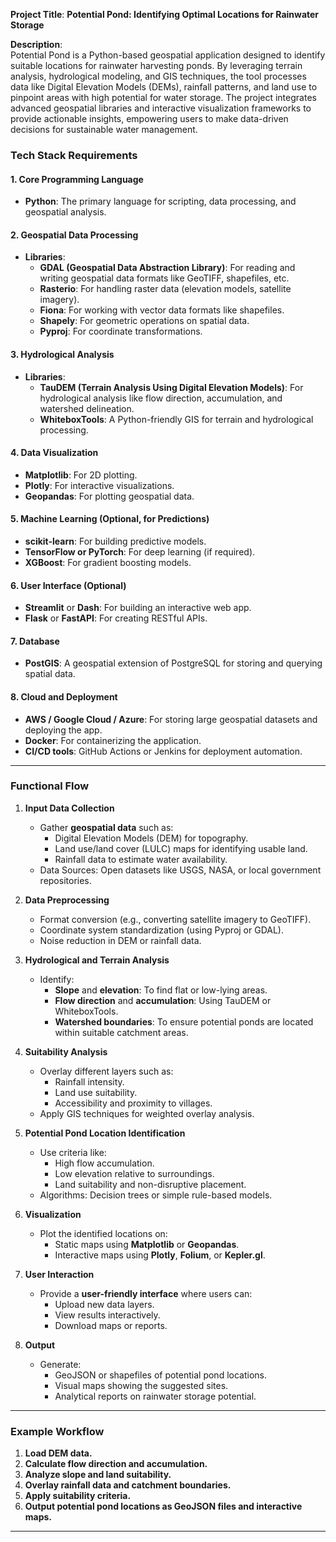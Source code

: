 **Project Title**: 
**Potential Pond: Identifying Optimal Locations for Rainwater Storage**

**Description**:  
Potential Pond is a Python-based geospatial application designed to identify suitable locations for rainwater harvesting ponds. By leveraging terrain analysis, hydrological modeling, and GIS techniques, the tool processes data like Digital Elevation Models (DEMs), rainfall patterns, and land use to pinpoint areas with high potential for water storage. The project integrates advanced geospatial libraries and interactive visualization frameworks to provide actionable insights, empowering users to make data-driven decisions for sustainable water management.

### **Tech Stack Requirements**

#### **1. Core Programming Language**
- **Python**: The primary language for scripting, data processing, and geospatial analysis.

#### **2. Geospatial Data Processing**
- **Libraries**:
  - **GDAL (Geospatial Data Abstraction Library)**: For reading and writing geospatial data formats like GeoTIFF, shapefiles, etc.
  - **Rasterio**: For handling raster data (elevation models, satellite imagery).
  - **Fiona**: For working with vector data formats like shapefiles.
  - **Shapely**: For geometric operations on spatial data.
  - **Pyproj**: For coordinate transformations.

#### **3. Hydrological Analysis**
- **Libraries**:
  - **TauDEM (Terrain Analysis Using Digital Elevation Models)**: For hydrological analysis like flow direction, accumulation, and watershed delineation.
  - **WhiteboxTools**: A Python-friendly GIS for terrain and hydrological processing.

#### **4. Data Visualization**
- **Matplotlib**: For 2D plotting.
- **Plotly**: For interactive visualizations.
- **Geopandas**: For plotting geospatial data.

#### **5. Machine Learning (Optional, for Predictions)**
- **scikit-learn**: For building predictive models.
- **TensorFlow or PyTorch**: For deep learning (if required).
- **XGBoost**: For gradient boosting models.

#### **6. User Interface (Optional)**
- **Streamlit** or **Dash**: For building an interactive web app.
- **Flask** or **FastAPI**: For creating RESTful APIs.

#### **7. Database**
- **PostGIS**: A geospatial extension of PostgreSQL for storing and querying spatial data.

#### **8. Cloud and Deployment**
- **AWS / Google Cloud / Azure**: For storing large geospatial datasets and deploying the app.
- **Docker**: For containerizing the application.
- **CI/CD tools**: GitHub Actions or Jenkins for deployment automation.

---

### **Functional Flow**

1. **Input Data Collection**
   - Gather **geospatial data** such as:
     - Digital Elevation Models (DEM) for topography.
     - Land use/land cover (LULC) maps for identifying usable land.
     - Rainfall data to estimate water availability.
   - Data Sources: Open datasets like USGS, NASA, or local government repositories.

2. **Data Preprocessing**
   - Format conversion (e.g., converting satellite imagery to GeoTIFF).
   - Coordinate system standardization (using Pyproj or GDAL).
   - Noise reduction in DEM or rainfall data.

3. **Hydrological and Terrain Analysis**
   - Identify:
     - **Slope** and **elevation**: To find flat or low-lying areas.
     - **Flow direction** and **accumulation**: Using TauDEM or WhiteboxTools.
     - **Watershed boundaries**: To ensure potential ponds are located within suitable catchment areas.

4. **Suitability Analysis**
   - Overlay different layers such as:
     - Rainfall intensity.
     - Land use suitability.
     - Accessibility and proximity to villages.
   - Apply GIS techniques for weighted overlay analysis.

5. **Potential Pond Location Identification**
   - Use criteria like:
     - High flow accumulation.
     - Low elevation relative to surroundings.
     - Land suitability and non-disruptive placement.
   - Algorithms: Decision trees or simple rule-based models.

6. **Visualization**
   - Plot the identified locations on:
     - Static maps using **Matplotlib** or **Geopandas**.
     - Interactive maps using **Plotly**, **Folium**, or **Kepler.gl**.

7. **User Interaction**
   - Provide a **user-friendly interface** where users can:
     - Upload new data layers.
     - View results interactively.
     - Download maps or reports.

8. **Output**
   - Generate:
     - GeoJSON or shapefiles of potential pond locations.
     - Visual maps showing the suggested sites.
     - Analytical reports on rainwater storage potential.

---

### **Example Workflow**
1. **Load DEM data.**
2. **Calculate flow direction and accumulation.**
3. **Analyze slope and land suitability.**
4. **Overlay rainfall data and catchment boundaries.**
5. **Apply suitability criteria.**
6. **Output potential pond locations as GeoJSON files and interactive maps.**

---
